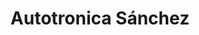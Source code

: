 ---
title: "Autotronica Sánchez"
url: /san-juan-del-sur/autotronica-sanchez/
shop: Autowerkstatt
---